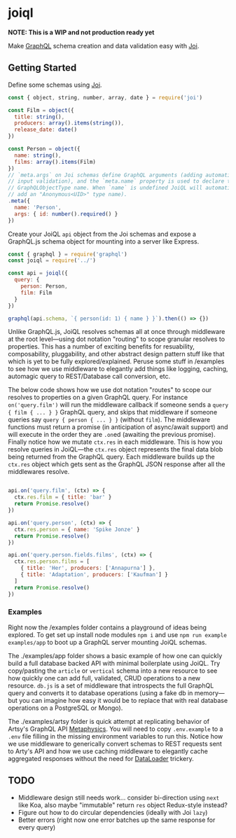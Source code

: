 # joiql

**NOTE: This is a WIP and not production ready yet**

Make [GraphQL](http://graphql.org/) schema creation and data validation easy with [Joi](https://github.com/hapijs/joi).

## Getting Started

Define some schemas using [Joi](https://github.com/hapijs/joi).

````javascript
const { object, string, number, array, date } = require('joi')

const Film = object({
  title: string(),
  producers: array().items(string()),
  release_date: date()
})

const Person = object({
  name: string(),
  films: array().items(Film)
})
// `meta.args` on Joi schemas define GraphQL arguments (adding automatic
// input validation), and the `meta.name` property is used to declare the custom
// GraphQLObjectType name. When `name` is undefined JoiQL will automatically
// add an "Anonymous<UID>" type name).
.meta({
  name: 'Person',
  args: { id: number().required() }
})
````

Create your JoiQL `api` object from the Joi schemas and expose a GraphQL.js schema object for mounting into a server like Express.

````javascript
const { graphql } = require('graphql')
const joiql = require('../')

const api = joiql({
  query: {
    person: Person,
    film: Film
  }
})

graphql(api.schema, `{ person(id: 1) { name } }`).then(() => {})
````

Unlike GraphQL.js, JoiQL resolves schemas all at once through middleware at the root level—using dot notation "routing" to scope granular resolves to properties. This has a number of exciting benefits for resuability, composability, pluggability, and other abstract design pattern stuff like that which is yet to be fully explored/explained. Peruse some stuff in /examples to see how we use middleware to elegantly add things like logging, caching, automagic query to REST/Database call conversion, etc.

The below code shows how we use dot notation "routes" to scope our resolves to properties on a given GraphQL query. For instance `on('query.film')` will run the middleware callback if someone sends a `query { film { ... } }` GraphQL query, and skips that middleware if someone queries say `query { person { ... } }` (without `film`). The middleware functions must return a promise (in anticipation of async/await support) and will execute in the order they are `.on`ed (awaiting the previous promise). Finally notice how we mutate `ctx.res` in each middleware. This is how you resolve queries in JoiQL—the `ctx.res` object represents the final data blob being returned from the GraphQL query. Each middleware builds up the `ctx.res` object which gets sent as the GraphQL JSON response after all the middlewares resolve.

````javascript

api.on('query.film', (ctx) => {
  ctx.res.film = { title: 'bar' }
  return Promise.resolve()
})

api.on('query.person', (ctx) => {
  ctx.res.person = { name: 'Spike Jonze' }
  return Promise.resolve()
})

api.on('query.person.fields.films', (ctx) => {
  ctx.res.person.films = [
    { title: 'Her', producers: ['Annapurna'] },
    { title: 'Adaptation', producers: ['Kaufman'] }
  ]
  return Promise.resolve()
})
````

### Examples

Right now the /examples folder contains a playground of ideas being explored. To get set up install node modules `npm i` and use `npm run example examples/app` to boot up a GraphQL server mounting JoiQL schemas.

The ./examples/app folder shows a basic example of how one can quickly build a full database backed API with minimal boilerplate using JoiQL. Try copy/pasting the `article` or `vertical` schema into a new resource to see how quickly one can add full, validated, CRUD operations to a new resource. `db.js` is a set of middleware that introspects the full GraphQL query and converts it to database operations (using a fake db in memory—but you can imagine how easy it would be to replace that with real database operations on a PostgreSQL or Mongo).

The ./examples/artsy folder is quick attempt at replicating behavior of Artsy's GraphQL API [Metaphysics](https://github.com/artsy/metaphysics). You will need to copy `.env.example` to a `.env` file filling in the missing environment variables to run this. Notice how we use middleware to generically convert schemas to REST requests sent to Arty's API and how we use caching middleware to elegantly cache aggregated responses without the need for [DataLoader](https://github.com/facebook/dataloader) trickery.

## TODO

* Middleware design still needs work... consider bi-direction using `next` like Koa, also maybe "immutable" return `res` object Redux-style instead?
* Figure out how to do circular dependencies (ideally with Joi `lazy`)
* Better errors (right now one error batches up the same response for every query)
